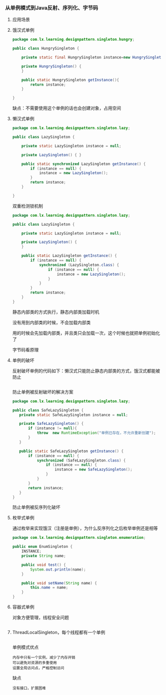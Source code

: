 ### 从单例模式到Java反射、序列化、字节码

1. 应用场景

   


2. 饿汉式单例

   ```java
   package com.lx.learning.designpattern.singleton.hungry;
   
   public class HungrySingleton {
   
       private static final HungrySingleton instance=new HungrySingleton();
   
       private HungrySingleton() {
       }
   
       public static HungrySingleton getInstance(){
           return instance;
       }
   
   }
   ```


    缺点：不需要使用这个单例的话也会创建对象，占用空间

3. 懒汉式单例

    ```java
    package com.lx.learning.designpattern.singleton.lazy;
    
    public class LazySingleton {
    
        private static LazySingleton instance = null;
    
        private LazySingleton() { }
    
        public static synchronized LazySingleton getInstance() {
            if (instance == null) {
                instance = new LazySingleton();
            }
            return instance;
        }
    
    }
    ```

    双重检测锁机制

    ```java
    package com.lx.learning.designpattern.singleton.lazy;
    
    public class LazySingleton {
    
        private static LazySingleton instance = null;
    
        private LazySingleton() {
        }
    
        public static LazySingleton getInstance() {
            if (instance == null) {
                synchronized (LazySingleton.class) {
                    if (instance == null) {
                        instance = new LazySingleton();
                    }
                }
            }
            return instance;
        }
    }
    ```

    静态内部类的方式执行，静态内部类加载时机

    没有用到内部类的时候，不会加载内部类

    用的时候会先加载内部类，并且类只会加载一次，这个时候也就把单例初始化了

    字节码看原理

4. 单例的破坏

   反射破坏单例的代码如下：懒汉式只能防止静态内部类的方式，饿汉式都能被防止

   ```java
   
   ```

   防止单例被反射破坏的解决方案

    ```java
   package com.lx.learning.designpattern.singleton.lazy;
   
   public class SafeLazySingleton {
       private static SafeLazySingleton instance = null;
   
       private SafeLazySingleton() {
           if (instance != null){
               throw  new RuntimeException("单例已存在，不允许重新创建");
           }
       }
   
       public static SafeLazySingleton getInstance() {
           if (instance == null) {
               synchronized (SafeLazySingleton.class) {
                   if (instance == null) {
                       instance = new SafeLazySingleton();
                   }
               }
           }
           return instance;
       }
   }
    ```

   防止单例被反序列化破坏

5. 枚举式单例

   通过枚举来实现饿汉（注册是单例），为什么反序列化之后枚举单例还是相等

    ```java
    package com.lx.learning.designpattern.singleton.enumeration;
   
    public enum EnumSingleton {
        INSTANCE;
        private String name;
   
        public void test() {
            System.out.println(name);
        }
   
        public void setName(String name) {
            this.name = name;
        }
    }
    ```

6. 容器式单例

   对象方便管理，线程安全问题

   ```java
   
   ```

7. ThreadLocalSingleton，每个线程都有一个单例

   ```java
   
   ```

   单例模式优点

   ```
   内存中只有一个实例，减少了内存开销
   可以避免对资源的多重使用
   设置全局访问点，严格控制访问
   ```

   缺点

   ```
   没有接口，扩展困难
   ```



